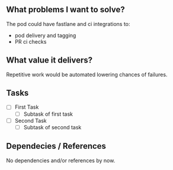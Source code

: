 ## What problems I want to solve?
The pod could have fastlane and ci integrations to:
- pod delivery and tagging
- PR ci checks

## What value it delivers?
Repetitive work would be automated lowering chances of failures. 

## Tasks
- [ ] First Task
  - [ ] Subtask of first task
- [ ] Second Task
  - [ ] Subtask of second task

## Dependecies / References
No dependencies and/or references by now.
